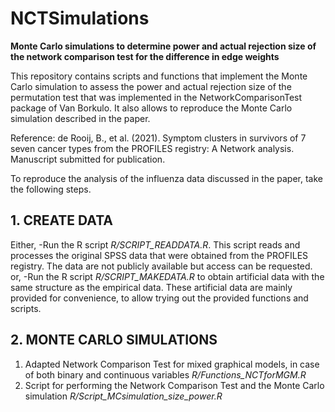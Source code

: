 # NCTSimulations
**Monte Carlo simulations to determine power and actual rejection size of the network comparison test for the difference in edge weights**

This repository contains scripts and functions that implement the Monte Carlo simulation to assess the power and actual rejection size of the permutation test that was implemented in the NetworkComparisonTest package of Van Borkulo.
It also allows to reproduce the Monte Carlo simulation described in the paper.

Reference:
de Rooij, B., et al. (2021). Symptom clusters in survivors of 7 seven cancer types from the PROFILES registry: A Network analysis. Manuscript submitted for publication. 

To reproduce the analysis of the influenza data discussed in the paper, take the following steps.

## 1. CREATE DATA

Either,
-Run the R script *R/SCRIPT_READDATA.R*. This script reads and processes the original SPSS data that were obtained from the PROFILES registry. The data are not publicly available but access can be requested. 
or,
-Run the R script *R/SCRIPT_MAKEDATA.R* to obtain artificial data with the same structure as the empirical data. These artificial data are mainly provided for convenience, to allow trying out the provided functions and scripts.

## 2. MONTE CARLO SIMULATIONS

1. Adapted Network Comparison Test for mixed graphical models, in case of both binary and continuous variables
  *R/Functions_NCTforMGM.R*
2. Script for performing the Network Comparison Test and the Monte Carlo simulation
  *R/Script_MCsimulation_size_power.R*
